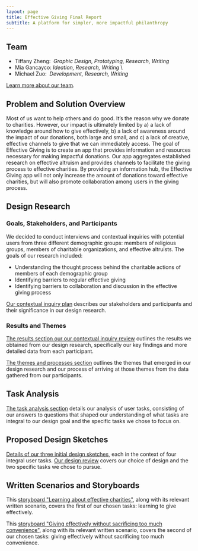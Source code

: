 ```yaml
---
layout: page
title: Effective Giving Final Report
subtitle: A platform for simpler, more impactful philanthropy 
---
```

## Team

- Tiffany Zheng:  _Graphic Design, Prototyping, Research, Writing_ 
- Mia Gancayco: _Ideation, Research, Writing_ \
- Michael Zuo:  _Development, Research, Writing_

[Learn more about our team](about.html).


## Problem and Solution Overview

Most of us want to help others and do good. It’s the reason why we donate to charities. However, our impact is ultimately limited by a) a lack of knowledge around how to give effectively, b) a lack of awareness around the impact of our donations, both large and small, and c) a lack of creative, effective channels to give that we can immediately access. The goal of Effective Giving is to create an app that provides information and resources necessary for making impactful donations. Our app aggregates established research on effective altruism and provides channels to facilitate the giving process to effective charities. By providing an information hub, the Effective Giving app will not only increase the amount of donations toward effective charities, but will also promote collaboration among users in the giving process.

## Design Research 

### Goals, Stakeholders, and Participants
We decided to conduct interviews and contextual inquiries with potential users from three different demographic groups: members of religious groups, members of charitable organizations, and effective altruists. The goals of our research included:

- Understanding the thought process behind the charitable actions of members of each demographic group
- Identifying barriers to regular effective giving
- Identifying barriers to collaboration and discussion in the effective giving process

[Our contextual inquiry plan](plan.html) describes our stakeholders and participants and their significance in our design research.

### Results and Themes

[The results section our our contextual inquiry review](ci-review.html#contextual-inquiry-results-from-participants) outlines the results we obtained from our design research, specifically our key findings and more detailed data from each participant. 

[The themes and processes section](ci-review.html#design-research-themes-and-processes) outlines the themes that emerged in our design research and our process of arriving at those themes from the data gathered from our participants. 

## Task Analysis

[The task analysis section](ci-review.html#task-analysis-questions) details our analysis of user tasks, consisting of our answers to questions that shaped our understanding of what tasks are integral to our design goal and the specific tasks we chose to focus on.

## Proposed Design Sketches

[Details of our three initial design sketches](design-checkin.html#design-1), each in the context of four integral user tasks. [Our design review](design-review.html) covers our choice of design and the two specific tasks we chose to pursue. 

## Written Scenarios and Storyboards

This [storyboard "Learning about effective charities"](design-review.html#storyboard-1-task---learning-about-effective-charities), along with its relevant written scenario, covers the first of our chosen tasks: learning to give effectively.

This [storyboard "Giving effectively without sacrificing too much convenience"](design-review.html#storyboard-2-task---giving-effectively-without-sacrificing-too-much-convenience), along with its relevant written scenario, covers the second of our chosen tasks: giving effectively without sacrificing too much convenience.

